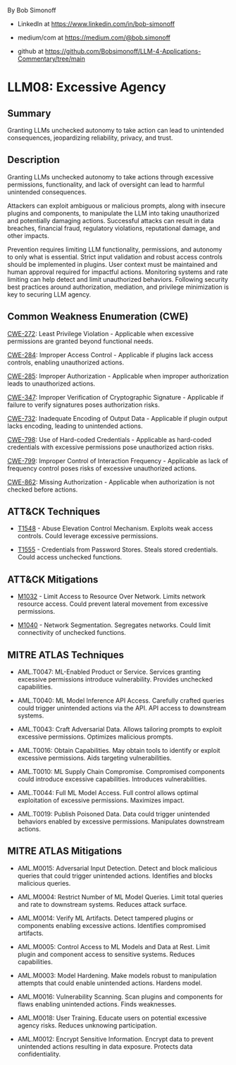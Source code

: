By Bob Simonoff

- LinkedIn at https://www.linkedin.com/in/bob-simonoff

- medium/com at https://medium.com/@bob.simonoff

- github at https://github.com/Bobsimonoff/LLM-4-Applications-Commentary/tree/main


# LLM08: Excessive Agency

## Summary
Granting LLMs unchecked autonomy to take action can lead to unintended consequences, jeopardizing reliability, privacy, and trust.

## Description

Granting LLMs unchecked autonomy to take actions through excessive permissions, functionality, and lack of oversight can lead to harmful unintended consequences. 

Attackers can exploit ambiguous or malicious prompts, along with insecure plugins and components, to manipulate the LLM into taking unauthorized and potentially damaging actions. Successful attacks can result in data breaches, financial fraud, regulatory violations, reputational damage, and other impacts.

Prevention requires limiting LLM functionality, permissions, and autonomy to only what is essential. Strict input validation and robust access controls should be implemented in plugins. User context must be maintained and human approval required for impactful actions. Monitoring systems and rate limiting can help detect and limit unauthorized behaviors. Following security best practices around authorization, mediation, and privilege minimization is key to securing LLM agency.

## Common Weakness Enumeration (CWE)

[CWE-272](https://cwe.mitre.org/data/definitions/272.html): Least Privilege Violation - Applicable when excessive permissions are granted beyond functional needs.

[CWE-284](https://cwe.mitre.org/data/definitions/284.html): Improper Access Control - Applicable if plugins lack access controls, enabling unauthorized actions.

[CWE-285](https://cwe.mitre.org/data/definitions/285.html): Improper Authorization - Applicable when improper authorization leads to unauthorized actions. 

[CWE-347](https://cwe.mitre.org/data/definitions/347.html): Improper Verification of Cryptographic Signature - Applicable if failure to verify signatures poses authorization risks.

[CWE-732](https://cwe.mitre.org/data/definitions/732.html): Inadequate Encoding of Output Data - Applicable if plugin output lacks encoding, leading to unintended actions.

[CWE-798](https://cwe.mitre.org/data/definitions/798.html): Use of Hard-coded Credentials - Applicable as hard-coded credentials with excessive permissions pose unauthorized action risks.

[CWE-799](https://cwe.mitre.org/data/definitions/799.html): Improper Control of Interaction Frequency - Applicable as lack of frequency control poses risks of excessive unauthorized actions.  

[CWE-862](https://cwe.mitre.org/data/definitions/862.html): Missing Authorization - Applicable when authorization is not checked before actions.


## ATT&CK Techniques

- [T1548](https://attack.mitre.org/techniques/T1548/) - Abuse Elevation Control Mechanism. Exploits weak access controls. Could leverage excessive permissions. 

- [T1555](https://attack.mitre.org/techniques/T1555/) - Credentials from Password Stores. Steals stored credentials. Could access unchecked functions.

## ATT&CK Mitigations

- [M1032](https://attack.mitre.org/mitigations/M1032/) - Limit Access to Resource Over Network. Limits network resource access. Could prevent lateral movement from excessive permissions.

- [M1040](https://attack.mitre.org/mitigations/M1040/) - Network Segmentation. Segregates networks. Could limit connectivity of unchecked functions.


## MITRE ATLAS Techniques 

- AML.T0047: ML-Enabled Product or Service. Services granting excessive permissions introduce vulnerability. Provides unchecked capabilities.

- AML.T0040: ML Model Inference API Access. Carefully crafted queries could trigger unintended actions via the API. API access to downstream systems.

- AML.T0043: Craft Adversarial Data. Allows tailoring prompts to exploit excessive permissions. Optimizes malicious prompts. 

- AML.T0016: Obtain Capabilities. May obtain tools to identify or exploit excessive permissions. Aids targeting vulnerabilities.

- AML.T0010: ML Supply Chain Compromise. Compromised components could introduce excessive capabilities. Introduces vulnerabilities.

- AML.T0044: Full ML Model Access. Full control allows optimal exploitation of excessive permissions. Maximizes impact.

- AML.T0019: Publish Poisoned Data. Data could trigger unintended behaviors enabled by excessive permissions. Manipulates downstream actions.


## MITRE ATLAS Mitigations

- AML.M0015: Adversarial Input Detection. Detect and block malicious queries that could trigger unintended actions. Identifies and blocks malicious queries.

- AML.M0004: Restrict Number of ML Model Queries. Limit total queries and rate to downstream systems. Reduces attack surface.

- AML.M0014: Verify ML Artifacts. Detect tampered plugins or components enabling excessive actions. Identifies compromised artifacts.

- AML.M0005: Control Access to ML Models and Data at Rest. Limit plugin and component access to sensitive systems. Reduces capabilities.

- AML.M0003: Model Hardening. Make models robust to manipulation attempts that could enable unintended actions. Hardens model. 

- AML.M0016: Vulnerability Scanning. Scan plugins and components for flaws enabling unintended actions. Finds weaknesses.

- AML.M0018: User Training. Educate users on potential excessive agency risks. Reduces unknowing participation.

- AML.M0012: Encrypt Sensitive Information. Encrypt data to prevent unintended actions resulting in data exposure. Protects data confidentiality.

